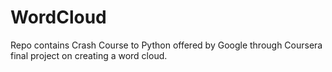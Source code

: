 # WordCloud
Repo contains Crash Course to Python offered by Google through Coursera final project on creating a word cloud.

